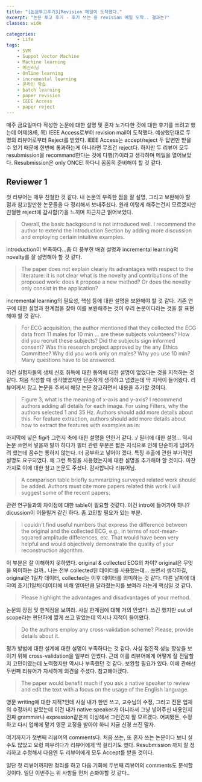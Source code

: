```yaml
---
title: "[논문투고후기3]Revision 메일이 도착했다."
excerpt: "논문 투고 후기 - 후기 쓰는 중 revision 메일 도착.. 결과는?"
classes: wide

categories:
    - Life
tags:
    - SVM
    - Suppot Vector Machine
    - Machine learning
    - 머신러닝
    - Online learning
    - incremental learning
    - 온라인 학습
    - batch learning
    - paper revision
    - IEEE Access
    - paper reject
---
```


매주 금요일마다 작성한 논문에 대한 설명 및 혼자 노가다한 것에 대한 후기를 쓰려고 했는데 어제(8/6, 목) IEEE Access로부터 revision mail이 도착했다. 예상했던대로 두 명의 리뷰어로부터 Reject를 받았다. IEEE Access는 accept/reject 두 답변만 받을 수 있기 때문에 한번에 통과하는게 아니라면 무조건 reject다. 하지만 두 리뷰어 모두 resubmission을 recommand한다는 것에 다행(?)이라고 생각하며 메일을 열어보았다. Resubmission은 only ONCE! 하다니 꼼꼼히 준비해야 할 것 같다. 

## Reviewer 1

첫 리뷰어는 매우 친철한 것 같다. 내 논문의 부족한 점을 잘 설명, 그리고 보완해야 할 점과 참고할만한 논문들을 다 정리해서 보내주셨다. 원래 이렇게 해주는건지 모르겠지만 친철한 reject에 감사함(?)을 느끼며 차근차근 읽어보았다. 

> Overall, the basic background is not introduced well. I recommend the author to extend the Introduction Section by adding more discussion and employing certain intuitive examples.

introduction이 부족하다...좀 더 풍부한 배경 설명과 incremental learning의 novelty를 잘 설명해야 할 것 같다. 

> The paper does not explain clearly its advantages with respect to the literature: it is not clear what is the novelty and contributions of the proposed work: does it propose a new method? Or does the novelty only consist in the application?

incremental learning의 필요성, 핵심 등에 대한 설명을 보완해야 할 것 같다. 기존 연구에 대한 설명과 한계점을 찾아 이를 보완해주는 것이 우리 논문이다라는 것을 잘 표현해야 할 것 같다. 

> For ECG acquisition, the author mentioned that they collected the ECG data from 11 males for 10 min … are these subjects volunteers?  How did you recruit these subjects? Did the subjects sign informed consent? Was this research project approved by the any Ethics Committee? Why did you work only on males? Why you use 10 min? Many questions have to be answered.

이건 실험자들의 생체 신호 취득에 대한 동의에 대한 설명이 없었다는 것을 지적하는 것 같다. 처음 작성할 때 생각했었지만 단순하게 생각하고 넘겼는데 딱 지적이 들어왔다. 리뷰어께서 참고 논문을 주셔서 해당 논문 참고하면서 내용을 추가할 것이다. 

> Figure 3, what is the meaning of x-axis and y-axis? I recommend authors adding all details for each image.
> For using Filters, why the authors selected 1 and 35 Hz. Authors should add more details about this.
> For feature extraction, authors should add more details about how to extract the features with examples as in:

마지막에 넣은 fig라 그런지 축에 대한 설명을 안한거 같다. :/
필터에 대한 설명... 역시 논문 쓰면서 넣을까 말까 하다가 필터 관련 부분은 짧은 지식으로 인해 단순하게 넘어가려 했는데 꼼수는 통하지 않는다. 더 공부하고 넣어야 겠다. 
특징 추출에 관한 부가적인 설명도 요구되었다. 왜 그런 특징을 사용했는지에 대한 설명을 추가해야 할 것이다. 마찬가지로 이에 대한 참고 논문도 주셨다. 감사합니다 리뷰어님.

> A comparison table briefly summarizing surveyed related work should be added. Authors must cite more papers related this work I will suggest some of the recent papers:

관련 연구들과의 차이점에 대한 table이 필요할 것같다. 이건 intro에 들어가야 하나? dicussion이 어울릴거 같긴 하다. 좀 고민할 필요가 있는 부분. 

> I couldn't find useful numbers that express the difference between the original and the collected ECG, e.g., in terms of root-mean-squared amplitude differences, etc. That would have been very helpful and would objectively demonstrate the quality of your reconstruction algorithm.

이 부분은 잘 이해하지 못하였다. original & collected ECG의 차이? original은 무엇을 의미하는 걸까.. 나는 전부 collected된 데이터를 사용했는데... 쓰면서 생각하길, original은 1일차 데이터, collected는 이후 데이터를 의미하는 것 같다. 다른 날짜에 대햐여 초기(1일차)데이터에 비해 얼마만큼 달라졌는지를 보여라 라는게 핵심일 것 같다. 

> Please highlight the advantages and disadvantages of your method.

논문의 장점 및 한계점을 보여라. 사실 한계점에 대해 거의 안썼다. 쓰긴 했지만 out of scope라는 판단하에 짧게 쓰고 말았는데 역시나 지적이 들어왔다. 

> Do the authors employ any cross-validation scheme? Please, provide details about it.

평가 방법에 대한 설계에 대한 설명이 부족하다는 것 같다. 사실 점진적 성능 향상을 보이기 위해 cross-validation을 일부러 안썼다. 근데 이를 리뷰어에게 어떻게 잘 전달할지 고민이였는데 노력했지만 역시나 부족했던 것 같다. 보완할 필요가 있다. 이에 관해선 두번째 리뷰어가 자세하게 의견을 주셨다. 참고해야겠다.

> The paper would benefit much if you ask a native speaker to review and edit the text with a focus on the usage of the English language.

영문 writing에 대한 지적?인데 사실 내가 한번 쓰고, 교수님의 수정, 그리고 전문 업체의 수정까지 받았는데 이건 내가 native speaker가 아니라서 그냥 넣어주신 내용인지 진짜 grammar나 expression같은게 이상해서 그런건지 잘 모르겠다. 어찌됐든, 수정하고 다시 업체에 맡겨 영문 교정을 받아야 하니 지금 신경 쓰진 말자.



여기까지가 첫번째 리뷰어의 comments다. 처음 쓰는, 또 혼자 쓰는 논문이다 보니 실수도 많았고 요령 피우려다가 리뷰어에게 딱 걸리기도 했다. Resubmission 까지 잘 정리하고 수정해서 다음엔 두 리뷰어에게 모두 Accept를 받을 것이다. 

일단 첫 리뷰어까지만 정리를 하고 다음 기회에 두번째 리뷰어의 comments도 분석할 것이다. 일단 이번주는 위 사항들 먼저 손봐야할 것 같다..


